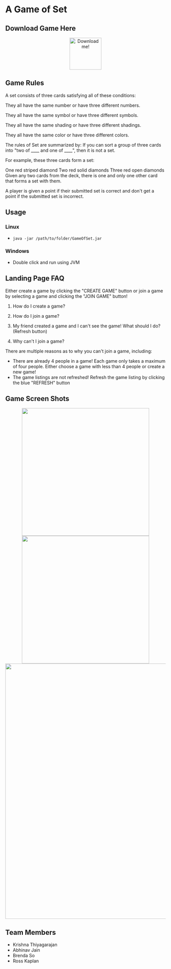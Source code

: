 # A Game of Set #


## Download Game Here ##


<div style="text-align:center">
<a href="https://github.com/krisht/SoftwareSetGame/raw/master/GameOfSet.jar">
  <img src="https://raw.githubusercontent.com/krisht/GameOfSet/master/src/images/SET.png" alt="Download me!" width="100">
</a>
</div>

## Game Rules
A set consists of three cards satisfying all of these conditions:

They all have the same number or have three different numbers.

They all have the same symbol or have three different symbols.

They all have the same shading or have three different shadings.

They all have the same color or have three different colors.

The rules of Set are summarized by: If you can sort a group of three cards into "two of \_\_\_\_ and one of \_\_\_\_", then it is not a set.

For example, these three cards form a set:

One red striped diamond
Two red solid diamonds
Three red open diamonds
Given any two cards from the deck, there is one and only one other card that forms a set with them.

A player is given a point if their submitted set is correct and don't get a point if the submitted set is incorrect.




## Usage ##

### Linux ###
- ``` java -jar /path/to/folder/GameOfSet.jar ```

### Windows ###
- Double click and run using JVM

## Landing Page FAQ

Either create a game by clicking the "CREATE GAME" button or join a game by selecting a game and clicking the "JOIN GAME" button!

1. How do I create a game?

2. How do I join a game?

3. My friend created a game and I can't see the game! What should I do?
(Refresh button)

4. Why can't I join a game?

There are multiple reasons as to why you can't join a game, including:

* There are already 4 people in a game! Each game only takes a maximum of four people. Either choose a game with less than 4 people or create a new game!
* The game listings are not refreshed! Refresh the game listing by clicking the blue "REFRESH" button



## Game Screen Shots ##

<div style="text-align:center">

<img src="https://raw.githubusercontent.com/krisht/GameOfSet/master/imgs/login.png" width="400">
<img src="https://raw.githubusercontent.com/krisht/GameOfSet/master/imgs/registration.png" width="400">
<img src="https://raw.githubusercontent.com/krisht/GameOfSet/master/imgs/gameplay.gif" width="800">

</div>




## Team Members ##
- Krishna Thiyagarajan
- Abhinav Jain
- Brenda So
- Ross Kaplan
